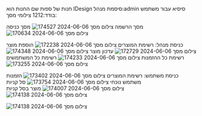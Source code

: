 חנות של ספות
שם החנות הוא IDesign
סיסמת מנהל:admin
סיסיא עבור משתמש בודד:1212
צילומי מסך:

מסך הרשמה
![צילום מסך 2024-06-06 174527](https://github.com/yiskaAvramsky/ProjectSubmission/assets/145584571/8e138408-a63e-4d60-8427-5b50203803e5)
מסך כניסה
![צילום מסך 2024-06-06 170634](https://github.com/yiskaAvramsky/ProjectSubmission/assets/145584571/a18dd60e-c191-449d-b72b-b6295ac96a22)

כניסת מנהל:
רשימת המוצרים
![צילום מסך 2024-06-06 172238](https://github.com/yiskaAvramsky/ProjectSubmission/assets/145584571/2755858e-aea9-4463-ab03-6a407addaa74)
הוספת מוצר
![צילום מסך 2024-06-06 172729](https://github.com/yiskaAvramsky/ProjectSubmission/assets/145584571/19bbb462-aa22-4ac5-aa59-b88dc7b0e1a6)
עדכון מוצר
![צילום מסך 2024-06-06 174348](https://github.com/yiskaAvramsky/ProjectSubmission/assets/145584571/73ec2eee-ed39-477e-86a5-2f79b7137449)
רשימת כל ההזמנות
![צילום מסך 2024-06-06 174233](https://github.com/yiskaAvramsky/ProjectSubmission/assets/145584571/a262da3b-d6c6-4d31-8f14-410f589091db)
רשימת כל המשתמשים
![צילום מסך 2024-06-06 173255](https://github.com/yiskaAvramsky/ProjectSubmission/assets/145584571/65e9486e-ba51-4678-ba70-473af54d75de)

כניסת משתמש:
רשימת המוצרים
![צילום מסך 2024-06-06 173402](https://github.com/yiskaAvramsky/ProjectSubmission/assets/145584571/5f18eb03-d8d2-4689-aab1-e6dd403c0b33)
הזמנות משתמש נוכחי
![צילום מסך 2024-06-06 173754](https://github.com/yiskaAvramsky/ProjectSubmission/assets/145584571/0871e755-84ee-4f69-aba8-2e312e591cda)
סל קניות
![צילום מסך 2024-06-06 174007](https://github.com/yiskaAvramsky/ProjectSubmission/assets/145584571/17fb0844-b5ac-4e23-91ab-c63df5792999)
מוצר בסל קניות
![צילום מסך 2024-06-06 174138](https://github.com/yiskaAvramsky/ProjectSubmission/assets/145584571/4bc51f38-fa6a-485e-b882-d6175c67521b)


![צילום מסך 2024-06-06 174138](https://github.com/yiskaAvramsky/ProjectSubmission/assets/145584571/7e31b52c-9791-4b85-bfe4-21b8b29fa022)


